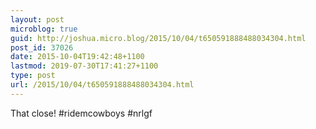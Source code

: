 ```yaml
---
layout: post
microblog: true
guid: http://joshua.micro.blog/2015/10/04/t650591888488034304.html
post_id: 37026
date: 2015-10-04T19:42:48+1100
lastmod: 2019-07-30T17:41:27+1100
type: post
url: /2015/10/04/t650591888488034304.html
---
```

That close! #ridemcowboys #nrlgf
